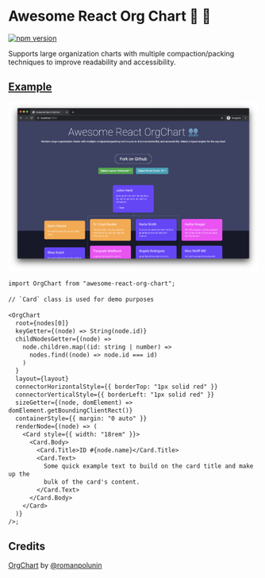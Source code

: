 # Awesome React Org Chart 👥 🤼

[![npm version](https://badge.fury.io/js/awesome-react-org-chart.svg)](https://badge.fury.io/js/awesome-react-org-chart)

Supports large organization charts with multiple compaction/packing techniques to improve readability and accessibility.

## [Example](https://mathew-kurian.github.io/awesome-react-org-chart/)

![](./screenshot.png)

```tsx
import OrgChart from "awesome-react-org-chart";

// `Card` class is used for demo purposes

<OrgChart
  root={nodes[0]}
  keyGetter={(node) => String(node.id)}
  childNodesGetter={(node) =>
    node.children.map((id: string | number) =>
      nodes.find((node) => node.id === id)
    )
  }
  layout={layout}
  connectorHorizontalStyle={{ borderTop: "1px solid red" }}
  connectorVerticalStyle={{ borderLeft: "1px solid red" }}
  sizeGetter={(node, domElement) => domElement.getBoundingClientRect()}
  containerStyle={{ margin: "0 auto" }}
  renderNode={(node) => (
    <Card style={{ width: "18rem" }}>
      <Card.Body>
        <Card.Title>ID #{node.name}</Card.Title>
        <Card.Text>
          Some quick example text to build on the card title and make up the
          bulk of the card's content.
        </Card.Text>
      </Card.Body>
    </Card>
  )}
/>;
```

## Credits

[OrgChart](https://github.com/romanpolunin/OrgChart) by [@romanpolunin](https://github.com/romanpolunin)
